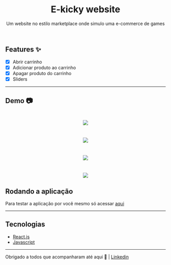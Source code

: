 <h1 align="center">E-kicky website</h1>
<p align="center">Um website no estilo marketplace onde simulo uma e-commerce de games</p>
<br>

## Features ✨

- [x] Abrir carrinho
- [x] Adicionar produto ao carrinho
- [x] Apagar produto do carrinho
- [x] Sliders

---

## Demo 📷 

<h1 align="center">
    <img src='./animations/Animação1.gif'>
</h1>

<h1 align="center">
    <img src='./animations/Animação2.gif'>
</h1>

<h1 align="center">
    <img src='./animations/Animação3.gif'>
</h1>

<h1 align="center">
    <img src='./animations/Animação4.gif'>
</h1>

## Rodando a aplicação

Para testar a aplicação por você mesmo só acessar [aqui](https://courageous-heliotrope-5a3bf4.netlify.app/)

---

## Tecnologias

- [React.js](https://pt-bt.reactjs.org/)
- [Javascript](https://www.javascript.com/)

---

Obrigado a todos que acompanharam até aqui 🧡 | [Linkedin](https://www.linkedin.com/in/kau%C3%A3-borba-390946235/) 